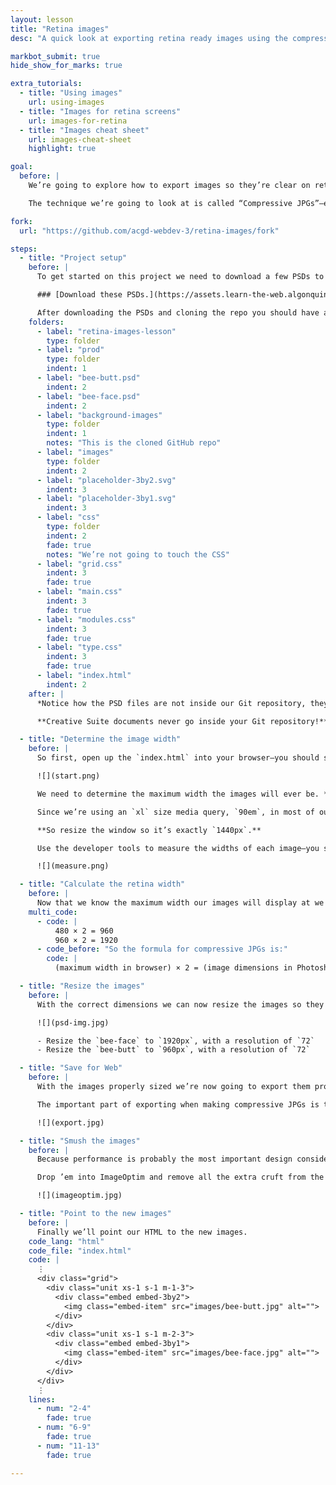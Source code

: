```yaml
---
layout: lesson
title: "Retina images"
desc: "A quick look at exporting retina ready images using the compressive JPG technique."

markbot_submit: true
hide_show_for_marks: true

extra_tutorials:
  - title: "Using images"
    url: using-images
  - title: "Images for retina screens"
    url: images-for-retina
  - title: "Images cheat sheet"
    url: images-cheat-sheet
    highlight: true

goal:
  before: |
    We’re going to explore how to export images so they’re clear on retina screens.

    The technique we’re going to look at is called “Compressive JPGs”—essentially we make them double the width and scale them down while significantly reducing the quality.

fork:
  url: "https://github.com/acgd-webdev-3/retina-images/fork"

steps:
  - title: "Project setup"
    before: |
      To get started on this project we need to download a few PSDs to use on the website.

      ### [Download these PSDs.](https://assets.learn-the-web.algonquindesign.ca/web-dev-3/retina-images-download.zip)

      After downloading the PSDs and cloning the repo you should have a folder structure like this:
    folders:
      - label: "retina-images-lesson"
        type: folder
      - label: "prod"
        type: folder
        indent: 1
      - label: "bee-butt.psd"
        indent: 2
      - label: "bee-face.psd"
        indent: 2
      - label: "background-images"
        type: folder
        indent: 1
        notes: "This is the cloned GitHub repo"
      - label: "images"
        type: folder
        indent: 2
      - label: "placeholder-3by2.svg"
        indent: 3
      - label: "placeholder-3by1.svg"
        indent: 3
      - label: "css"
        type: folder
        indent: 2
        fade: true
        notes: "We’re not going to touch the CSS"
      - label: "grid.css"
        indent: 3
        fade: true
      - label: "main.css"
        indent: 3
        fade: true
      - label: "modules.css"
        indent: 3
        fade: true
      - label: "type.css"
        indent: 3
        fade: true
      - label: "index.html"
        indent: 2
    after: |
      *Notice how the PSD files are not inside our Git repository, they’re in a folder beside the Git repository named `prod`.*

      **Creative Suite documents never go inside your Git repository!**

  - title: "Determine the image width"
    before: |
      So first, open up the `index.html` into your browser—you should see two placeholder images.

      ![](start.png)

      We need to determine the maximum width the images will ever be. *But we first have to pick a maximum size we want to view the site at.*

      Since we’re using an `xl` size media query, `90em`, in most of our websites let’s use that as the upper limit.

      **So resize the window so it’s exactly `1440px`.**

      Use the developer tools to measure the widths of each image—you should get these sizes:

      ![](measure.png)

  - title: "Calculate the retina width"
    before: |
      Now that we know the maximum width our images will display at we take that width and double it:
    multi_code:
      - code: |
          480 × 2 = 960
          960 × 2 = 1920
      - code_before: "So the formula for compressive JPGs is:"
        code: |
          (maximum width in browser) × 2 = (image dimensions in Photoshop)

  - title: "Resize the images"
    before: |
      With the correct dimensions we can now resize the images so they match the retina width we want.

      ![](psd-img.jpg)

      - Resize the `bee-face` to `1920px`, with a resolution of `72`
      - Resize the `bee-butt` to `960px`, with a resolution of `72`

  - title: "Save for Web"
    before: |
      With the images properly sized we’re now going to export them properly with “Save for Web”.

      The important part of exporting when making compressive JPGs is to make the **quality really low**, 20% low. Since the images will be scaled down by the browser the quality degradation won’t be noticeable.

      ![](export.jpg)

  - title: "Smush the images"
    before: |
      Because performance is probably the most important design consideration for The Web we need to make sure the images are as small as possible.

      Drop ’em into ImageOptim and remove all the extra cruft from the JPGs so they can be as small as possible.

      ![](imageoptim.jpg)

  - title: "Point to the new images"
    before: |
      Finally we’ll point our HTML to the new images.
    code_lang: "html"
    code_file: "index.html"
    code: |
      ⋮
      <div class="grid">
        <div class="unit xs-1 s-1 m-1-3">
          <div class="embed embed-3by2">
            <img class="embed-item" src="images/bee-butt.jpg" alt="">
          </div>
        </div>
        <div class="unit xs-1 s-1 m-2-3">
          <div class="embed embed-3by1">
            <img class="embed-item" src="images/bee-face.jpg" alt="">
          </div>
        </div>
      </div>
      ⋮
    lines:
      - num: "2-4"
        fade: true
      - num: "6-9"
        fade: true
      - num: "11-13"
        fade: true

---
```

